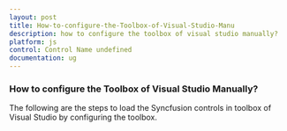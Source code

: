 ```yaml
---
layout: post
title: How-to-configure-the-Toolbox-of-Visual-Studio-Manu
description: how to configure the toolbox of visual studio manually?
platform: js
control: Control Name undefined
documentation: ug
---
```


### How to configure the Toolbox of Visual Studio Manually?

The following are the steps to load the Syncfusion controls in toolbox of Visual Studio by configuring the toolbox.

